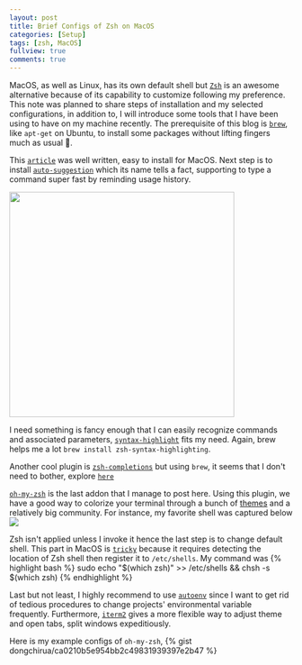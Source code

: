 ```yaml
---
layout: post
title: Brief Configs of Zsh on MacOS
categories: [Setup]
tags: [zsh, MacOS]
fullview: true
comments: true
---
```


MacOS, as well as Linux, has its own default shell but [`Zsh`](http://www.zsh.org/) is an awesome alternative because of its capability to customize following my preference. This note was planned to share steps of installation and my selected configurations, in addition to, I will introduce some tools that I have been using to have on my machine recently. The prerequisite of this blog is [`brew`](https://brew.sh/), like `apt-get` on Ubuntu, to install some packages without lifting fingers much as usual 🍻.

This [`article`](https://gist.github.com/derhuerst/12a1558a4b408b3b2b6e) was well written, easy to install for MacOS.
Next step is to install [`auto-suggestion`](https://github.com/zsh-users/zsh-autosuggestions) which its name tells a fact, supporting to type a command super fast by reminding usage history.

<a href="https://asciinema.org/a/37390" target="_blank"><img src="https://asciinema.org/a/37390.png" width="400" /></a>

I need something is fancy enough that I can easily recognize commands and associated parameters, [`syntax-highlight`](https://github.com/zsh-users/zsh-syntax-highlighting) fits my need. Again, brew helps me a lot `brew install zsh-syntax-highlighting`.

Another cool plugin is [`zsh-completions`](https://github.com/zsh-users/zsh-completions) but using `brew`, it seems that I don't need to bother, explore [`here`](https://unix.stackexchange.com/questions/126785/zsh-completion-of-brew-formulas)

[`oh-my-zsh`](http://ohmyz.sh/) is the last addon that I manage to post here. Using this plugin, we have a good way to colorize your terminal through a bunch of [themes](https://github.com/robbyrussell/oh-my-zsh/wiki/Themes) and a relatively big community. For instance, my favorite shell was captured below
<img src="https://cloud.githubusercontent.com/assets/2618447/6316718/51a2fd9a-ba00-11e4-845a-24bed6ae9210.png">

Zsh isn't applied unless I invoke it hence the last step is to change default shell. This part in MacOS is [`tricky`](https://stackoverflow.com/questions/31034870/making-zsh-default-shell-in-macosx) because it requires detecting the location of Zsh shell then register it to `/etc/shells`. My command was
{% highlight bash %}
sudo echo "$(which zsh)" >> /etc/shells && chsh -s $(which zsh)
{% endhighlight %}

Last but not least, I highly recommend to use [`autoenv`](https://github.com/kennethreitz/autoenv) since I want to get rid of tedious procedures to change projects' environmental variable frequently. Furthermore, [`iterm2`](https://www.iterm2.com/) gives a more flexible way to adjust theme and open tabs, split windows expeditiously.

Here is my example configs of `oh-my-zsh`, {% gist dongchirua/ca0210b5e954bb2c49831939397e2b47 %}